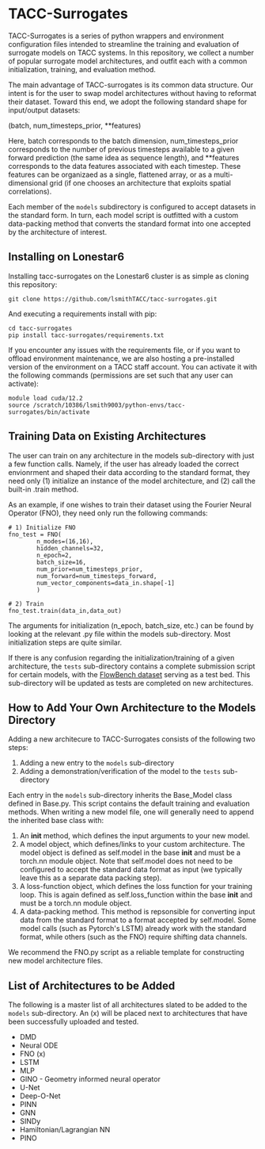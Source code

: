 # TACC-Surrogates

TACC-Surrogates is a series of python wrappers and environment configuration files intended to streamline the training and evaluation of surrogate models on TACC systems. In this repository, we collect a number of popular surrogate model architectures, and outfit each with a common initialization, training, and evaluation method.

The main advantage of TACC-surrogates is its common data structure. Our intent is for the user
to swap model architectures without having to reformat their dataset. Toward this end, we adopt the following standard shape for input/output datasets:

(batch, num_timesteps_prior, **features)

Here, batch corresponds to the batch dimension, num_timesteps_prior corresponds to the number
of previous timesteps available to a given forward prediction (the same idea as sequence length),
and **features corresponds to the data features associated with each timestep. 
These features can be organizaed as a single, flattened array, or as 
a multi-dimensional grid (if one chooses an architecture that exploits spatial correlations). 

Each member of the ```models``` subdirectory is configured to accept datasets in the standard form. In turn, each model script is outfitted with a custom data-packing method that converts the standard format into one accepted by the architecture of interest. 


## Installing on Lonestar6

Installing tacc-surrogates on the Lonestar6 cluster is as simple as cloning this repository:
```
git clone https://github.com/lsmithTACC/tacc-surrogates.git
```

And executing a requirements install with pip:
```
cd tacc-surrogates
pip install tacc-surrogates/requirements.txt
```

If you encounter any issues with the requirements file, or if you want to offload environment maintenance, we are also hosting a pre-installed version of the environment on a TACC staff account. You can activate it with the following commands (permissions are set such that any user can activate):
```
module load cuda/12.2
source /scratch/10386/lsmith9003/python-envs/tacc-surrogates/bin/activate
```

## Training Data on Existing Architectures

The user can train on any architecture in the models sub-directory with just a few function calls. Namely, if the user has already loaded the correct envionrment and shaped their data according to the standard format, they need only (1) initialize an instance of the model architecture, and (2) call the built-in .train method. 

As an example, if one wishes to train their dataset using the Fourier Neural Operator (FNO), 
they need only run the following commands:

```
# 1) Initialize FNO
fno_test = FNO(
        n_modes=(16,16),
        hidden_channels=32,
        n_epoch=2,
        batch_size=16,
        num_prior=num_timesteps_prior,
        num_forward=num_timesteps_forward,
        num_vector_components=data_in.shape[-1]
        )

# 2) Train
fno_test.train(data_in,data_out)
```

The arguments for initialization (n_epoch, batch_size, etc.) can be found by looking at the relevant .py file within the models sub-directory. Most initialization steps are quite similar.

If there is any confusion regarding the initialization/training of a given architecture, the ```tests``` sub-directory contains a complete submission script for certain models, with the [FlowBench dataset](https://baskargroup.bitbucket.io/) serving as a test bed. This sub-directory will be updated as tests are completed on new architectures.


## How to Add Your Own Architecture to the Models Directory

Adding a new architecure to TACC-Surrogates consists of the following two steps:

1) Adding a new entry to the ```models``` sub-directory
2) Adding a demonstration/verification of the model to the ```tests``` sub-directory

Each entry in the ```models``` sub-directory inherits the Base_Model class defined in Base.py. This script contains the default training and evaluation methods. When writing a new model file, one will generally need to append the inherited base class with:

1) An __init__ method, which defines the input arguments to your new model.
2) A model object, which defines/links to your custom architecture. The model object is defined as self.model in the base __init__ and must be a torch.nn module object. Note that self.model does not need to be configured to accept the standard data format as input (we typically leave this as a separate data packing step).
3) A loss-function object, which defines the loss function for your training loop. This is again defined as self.loss_function within the base __init__ and must be a torch.nn module object.
4) A data-packing method. This method is repsonsible for converting input data from the standard format to a format accepted by self.model. Some model calls (such as Pytorch's LSTM) already work with the standard format, while others (such as the FNO) require shifting data channels.

We recommend the FNO.py script as a reliable template for constructing new model architecture files.


## List of Architectures to be Added

The following is a master list of all architectures slated to be added to the ```models``` sub-directory. An (x) will be placed next to architectures that have been successfully uploaded and tested.

- DMD
- Neural ODE 
- FNO (x)
- LSTM 
- MLP
- GINO - Geometry informed neural operator
- U-Net
- Deep-O-Net
- PINN
- GNN
- SINDy 
- Hamiltonian/Lagrangian NN
- PINO 
